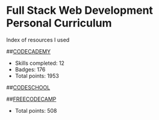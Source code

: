 # Full Stack Web Development Personal Curriculum
Index of resources I used

##[CODECADEMY](https://github.com/SonyaMoisset/curriculum/blob/master/codecademy.md)
- Skills completed: 12
- Badges: 176
- Total points: 1953

##[CODESCHOOL](https://github.com/SonyaMoisset/curriculum/blob/master/codeSchool.md)

##[FREECODECAMP](https://github.com/SonyaMoisset/curriculum/blob/master/freecodecamp.md)
- Total points: 508
